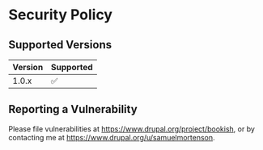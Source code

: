 # Security Policy

## Supported Versions

| Version | Supported          |
| ------- | ------------------ |
| 1.0.x   | :white_check_mark: |

## Reporting a Vulnerability

Please file vulnerabilities at https://www.drupal.org/project/bookish, or by contacting me at https://www.drupal.org/u/samuelmortenson.
